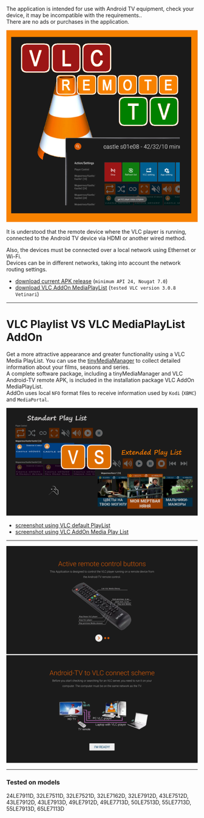 
The application is intended for use with Android TV equipment, check your device, it may be incompatible with the requirements..  
There are no ads or purchases in the application.  

![VLC Android-TV remote](img/banner600x600b.png)

It is understood that the remote device where the VLC player is running, connected to the Android TV device via HDMI or another wired method.  

Also, the devices must be connected over a local network using Ethernet or Wi-Fi.  
Devices can be in different networks, taking into account the network routing settings.  

- [download current APK release](https://github.com/CloneTV/VLC-TV-Remote/releases/download/1.0/avlctv-remote-release.apk) (`minimum API 24, Nougat 7.0`)
- [download VLC AddOn MediaPlayList](https://github.com/CloneTV/VLC-TV-Remote/releases/download/1.0/VLCAddOnMediaPlayList.exe) (`tested VLC version 3.0.8 Vetinari`)

---

# VLC Playlist VS VLC MediaPlayList AddOn

Get a more attractive appearance and greater functionality using a VLC Media PlayList.  You can use the [tinyMediaManager](https://www.tinymediamanager.org/) to collect detailed information about your films, seasons and series.  
A complete software package, including a tinyMediaManager and VLC Android-TV remote APK, is included in the installation package VLC AddOn MediaPlayList.  
AddOn uses local `NFO` format files to receive information used by `Kodi` (`XBMC`) and `MediaPortal`.  

![VLC Android-TV remote - screencap 1](img/playlistVSplaylist.png)

- [screenshot using VLC default PlayList](VLC-default-PlayList-Page.md)  
- [screenshot using VLC AddOn Media Play List](VLC-Media-PlayList-Page.md)

---

![VLC Android-TV remote - screencap Help page 1](img/avlctv-remote-5700834.png)
![VLC Android-TV remote - screencap Help page 2](img/avlctv-remote-5700842.png)

---

### Tested on models

24LE7911D, 32LE7511D, 32LE7521D, 32LE7162D, 32LE7912D, 43LE7512D, 43LE7912D, 43LE7913D, 49LE7912D, 49LE7713D, 50LE7513D, 55LE7713D, 55LE7913D, 65LE7113D  
